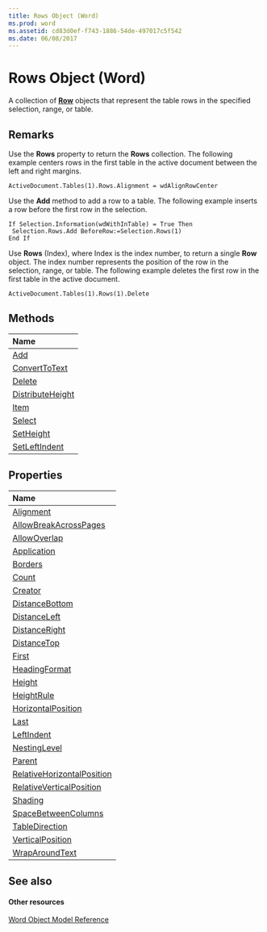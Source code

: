 ```yaml
---
title: Rows Object (Word)
ms.prod: word
ms.assetid: cd83d0ef-f743-1886-54de-497017c5f542
ms.date: 06/08/2017
---
```



# Rows Object (Word)

A collection of **[Row](row-object-word.md)** objects that represent the table rows in the specified selection, range, or table.


## Remarks

Use the **Rows** property to return the **Rows** collection. The following example centers rows in the first table in the active document between the left and right margins.


```
ActiveDocument.Tables(1).Rows.Alignment = wdAlignRowCenter
```

Use the **Add** method to add a row to a table. The following example inserts a row before the first row in the selection.




```
If Selection.Information(wdWithInTable) = True Then 
 Selection.Rows.Add BeforeRow:=Selection.Rows(1) 
End If
```

Use **Rows** (Index), where Index is the index number, to return a single **Row** object. The index number represents the position of the row in the selection, range, or table. The following example deletes the first row in the first table in the active document.




```
ActiveDocument.Tables(1).Rows(1).Delete
```


## Methods



|**Name**|
|:-----|
|[Add](rows-add-method-word.md)|
|[ConvertToText](rows-converttotext-method-word.md)|
|[Delete](rows-delete-method-word.md)|
|[DistributeHeight](rows-distributeheight-method-word.md)|
|[Item](rows-item-method-word.md)|
|[Select](rows-select-method-word.md)|
|[SetHeight](rows-setheight-method-word.md)|
|[SetLeftIndent](rows-setleftindent-method-word.md)|

## Properties



|**Name**|
|:-----|
|[Alignment](rows-alignment-property-word.md)|
|[AllowBreakAcrossPages](rows-allowbreakacrosspages-property-word.md)|
|[AllowOverlap](rows-allowoverlap-property-word.md)|
|[Application](rows-application-property-word.md)|
|[Borders](rows-borders-property-word.md)|
|[Count](rows-count-property-word.md)|
|[Creator](rows-creator-property-word.md)|
|[DistanceBottom](rows-distancebottom-property-word.md)|
|[DistanceLeft](rows-distanceleft-property-word.md)|
|[DistanceRight](rows-distanceright-property-word.md)|
|[DistanceTop](rows-distancetop-property-word.md)|
|[First](rows-first-property-word.md)|
|[HeadingFormat](rows-headingformat-property-word.md)|
|[Height](rows-height-property-word.md)|
|[HeightRule](rows-heightrule-property-word.md)|
|[HorizontalPosition](rows-horizontalposition-property-word.md)|
|[Last](rows-last-property-word.md)|
|[LeftIndent](rows-leftindent-property-word.md)|
|[NestingLevel](rows-nestinglevel-property-word.md)|
|[Parent](rows-parent-property-word.md)|
|[RelativeHorizontalPosition](rows-relativehorizontalposition-property-word.md)|
|[RelativeVerticalPosition](rows-relativeverticalposition-property-word.md)|
|[Shading](rows-shading-property-word.md)|
|[SpaceBetweenColumns](rows-spacebetweencolumns-property-word.md)|
|[TableDirection](rows-tabledirection-property-word.md)|
|[VerticalPosition](rows-verticalposition-property-word.md)|
|[WrapAroundText](rows-wraparoundtext-property-word.md)|

## See also


#### Other resources


[Word Object Model Reference](http://msdn.microsoft.com/library/be452561-b436-bb9b-6f94-3faa9a74a6fd%28Office.15%29.aspx)
